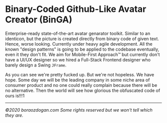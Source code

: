 # Binary-Coded Github-Like Avatar Creator (BinGA)

Enterprise-ready state-of-the-art avatar genarator toolkit. Similar to an identicon, 
but the picture is created directly from binary code of given text. Hence, worse looking.
Currently under heavy agile development. All the known "design patterns" is going to be 
applied to the codebase eventually, even it they don't fit. We aim for Mobile-First Approach&trade;
but currently don't have a UI/UX designer so we hired a Full-Stack Frontend designer who
barely design a Swing `JFrame`.

As you can see we're pretty fucked up. But we're not hopeless. We have hope. Some day
we will be the leading company in some niche area of consumer product and no one could
really complain because there will be no alternative. Then the world will see how glorious
the obfuscated code of ours is!!!1

---

*&copy;2020 boraozdogan.com Some rights reserved but we won't tell which they are.*
